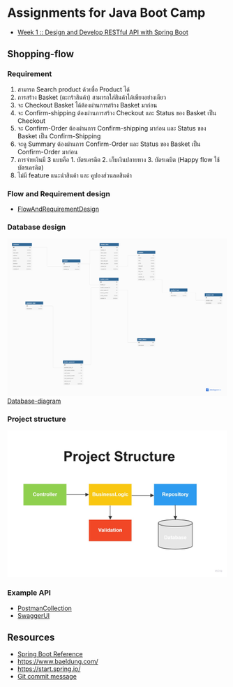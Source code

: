 # Assignments for Java Boot Camp
* [Week 1 :: Design and Develop RESTful API with Spring Boot](https://github.com/up1/assignment-java-boot-camp/wiki/Week-01)

## Shopping-flow
### Requirement 
   1. สามารถ Search product ด้วยชื่อ Product ได้
   2. การสร้าง Basket (ตะกร้าสินค้า) สามารถใส่สินค้าได้เพียงอย่างเดียว
   3. จะ Checkout Basket ได้ต้องผ่านการสร้าง Basket มาก่อน
   4. จะ Confirm-shipping ต้องผ่านการสร้าง Checkout และ Status ของ Basket เป็น Checkout
   5. จะ Confirm-Order ต้องผ่านการ Confirm-shipping มาก่อน และ Status ของ Basket เป็น Confirm-Shipping
   6. จะดู Summary ต้องผ่านการ Confirm-Order และ Status ของ Basket เป็น Confirm-Order มาก่อน
   7. การจ่ายเงินมี 3 แบบคือ 1. บัตรเครดิต 2. เก็บเงินปลายทาง 3. บัตรเดบิต (Happy flow ใช้ บัตรเครดิต)
   8. ไม่มี feature แนะนำสินค้า และ คูปองส่วนลดสินค้า
### Flow and Requirement design
   * [FlowAndRequirementDesign](https://miro.com/app/board/uXjVOMArmLs=/)
### Database design
   ![Database-diagram](img/assignment-diagram.png)
   [Database-diagram](https://dbdiagram.io/d/620f7090485e433543d75511)
### Project structure
   ![Project-structure](img/Project-structure.jpg)

### Example API 
 * [PostmanCollection](Shopping-Assignment-1.postman_collection.json)
 * [SwaggerUI](http://localhost:8080/swagger-ui.html)
## Resources
* [Spring Boot Reference](https://spring.io/projects/spring-boot)
* https://www.baeldung.com/ 
* https://start.spring.io/
* [Git commit message](https://www.conventionalcommits.org/en/v1.0.0/)



